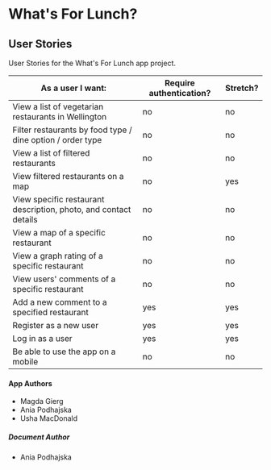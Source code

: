 # What's For Lunch?

## User Stories

User Stories for the What's For Lunch app project.


| As a user I want: | Require authentication? | Stretch? |
| ------ | -------- | -------- |
| View a list of vegetarian restaurants in Wellington | no | no |
| Filter restaurants by food type / dine option / order type | no | no |
| View a list of filtered restaurants | no | no |
| View filtered restaurants on a map  | no | yes |
| View specific restaurant description, photo, and contact details | no | no |
| View a map of a specific restaurant  | no | no |
| View a graph rating of a specific restaurant  | no | no |
| View users' comments of a specific restaurant | no | no |
| Add a new comment to a specified restaurant  | yes | yes |
| Register as a new user  | yes | yes |
| Log in as a user | yes | yes |
| Be able to use the app on a mobile | no | no |



#### App Authors

* Magda Gierg
* Ania Podhajska
* Usha MacDonald


##### Document Author
* Ania Podhajska
